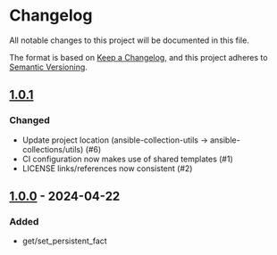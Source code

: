 # Changelog

All notable changes to this project will be documented in this file.

The format is based on [Keep a Changelog](https://keepachangelog.com/en/1.0.0/),
and this project adheres to [Semantic Versioning](https://semver.org/spec/v2.0.0.html).

## [1.0.1]

### Changed

- Update project location (ansible-collection-utils -> ansible-collections/utils) (#6)
- CI configuration now makes use of shared templates (#1)
- LICENSE links/references now consistent (#2)

## [1.0.0] - 2024-04-22

### Added

- get/set_persistent_fact

[unreleased]: https://git.dubzland.com/dubzland/ansible-collections/utils/-/compare/v1.0.1...HEAD
[1.0.1]: https://git.dubzland.com/dubzland/ansible-collections/utils/-/compare/v1.0.0...v1.0.1
[1.0.0]: https://git.dubzland.com/dubzland/ansible-collections/utils/-/tree/v1.0.0
